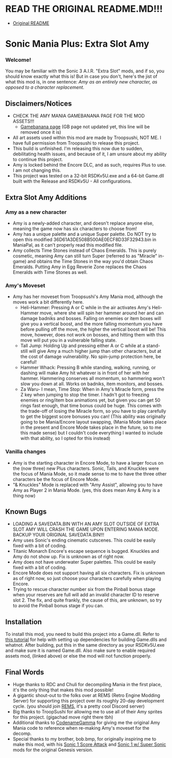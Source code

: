 # **READ THE ORIGINAL README.MD!!!**
+ [Original README](https://github.com/Rubberduckycooly/Sonic-Mania-Decompilation#readme)

# **Sonic Mania Plus: Extra Slot Amy**
### Welcome!
You may be familiar with the Sonic 3 A.I.R. "Extra Slot" mods, and if so, you should know exactly what this is!
But in case you don't, here's the jist of what this mod is, in one sentence:
*Amy as an entirely new character, as opposed to a character _replacement_.*

## Disclaimers/Notices
 * CHECK THE AMY MANIA GAMEBANANA PAGE FOR THE MOD ASSETS!!!
   * [Gamebanana page](https://gamebanana.com/wips/50006) (GB page not updated yet, this line will be removed once it is)
 * All art assets used within this mod are made by Troopsushi, NOT ME. I have full permission from Troopsushi to release this project.
 * This build is unfinished. I'm releasing this now due to sudden, debilitating health issues, and because of it, I am unsure about my ability to continue this project.
 * Amy is locked behind the Encore DLC, and as such, requires Plus to use. I am not changing this.
 * This project was tested on a 32-bit RSDKv5U.exe and a 64-bit Game.dll built with the Release and RSDKv5U - All configurations.
 
## Extra Slot Amy Additions
### Amy as a new character
  * Amy is a newly-added character, and doesn't replace anyone else, meaning the game now has six characters to choose from!
  * Amy has a unique palette and a unique Super palette. Do NOT try to open this modified 36D61A3DE508B500AE0ECF8D33F32943.bin in ManiaPal, as it can't properly read this modified file.
  * Amy collects Time Stones instead of Chaos Emeralds. This is purely cosmetic, meaning Amy can still turn Super (referred to as "Miracle" in-game) and obtains the Time Stones in the way you'd obtain Chaos Emeralds. Putting Amy in Egg Reverie Zone replaces the Chaos Emeralds with Time Stones as well.
  
### Amy's Moveset
  * Amy has her moveset from Troopsushi's Amy Mania mod, although the moves work a bit differently here.
    * Heli-Hammer: Pressing A or C while in the air activates Amy's Heli-Hammer move, where she will spin her hammer around her and can damage badniks and bosses. Falling on enemies or item boxes will give you a vertical boost, and the more falling momentum you have before pulling off the move, the higher the vertical boost will be! This move, however, does not work on bosses, and hitting them with this move will put you in a vulnerable falling state.
    * Tall Jump: Holding Up and pressing either A or C while at a stand-still will give Amy a much higher jump than other characters, but at the cost of damage vulnerability. No spin-jump protection here, be careful!
    * Hammer Whack: Pressing B while standing, walking, running, or dashing will make Amy hit whatever is in front of her with her hammer. Hammering conserves all momentum, so hammering won't slow you down at all. Works on badniks, item monitors, and bosses.
    * Za Waru- I mean, Time Stop: When in Amy's Miracle form, press the Z key when jumping to stop the timer. I hadn't got to freezing enemies or ring/item box animations yet, but given you can get 50 rings fast enough, that time bonus could be huge. This comes with the trade-off of losing the Miracle form, so you have to play carefully to get the biggest score bonuses you can! (This ability was originally going to be Mania/Encore layout swapping, (Mania Mode takes place in the present and Encore Mode takes place in the future, so to me this made sense) but I couldn't code everything I wanted to include with that ability, so I opted for this instead)
   
### Vanilla changes
 * Amy is the starting character in Encore Mode, to have a larger focus on the (now three) new Plus characters. Sonic, Tails, and Knuckles were the focus of Mania Mode, so it made sense to me to have the three other characters be the focus of Encore Mode.
 * "& Knuckles" Mode is replaced with "Amy Assist", allowing you to have Amy as Player 2 in Mania Mode. (yes, this does mean Amy & Amy is a thing now)
 
## Known Bugs
  * LOADING A SAVEDATA.BIN WITH AN AMY SLOT OUTSIDE OF EXTRA SLOT AMY WILL CRASH THE GAME UPON ENTERING MANIA MODE. BACKUP YOUR ORIGINAL SAVEDATA.BIN!!!
  * Amy uses Sonic's ending cinematic cutscenes. This could be easily fixed with a bit of coding.
  * Titanic Monarch Encore's escape sequence is bugged. Knuckles and Amy do not show up. Fix is unknown as of right now.
  * Amy does not have underwater Super palettes. This could be easily fixed with a bit of coding.
  * Encore Mode does not support having all six characters. Fix is unknown as of right now, so just choose your characters carefully when playing Encore.
  * Trying to rescue character number six from the Pinball bonus stage when your reserves are full will add an invalid character ID to reserve slot 2. The fix, and quite frankly, the cause of this, are unknown, so try to avoid the Pinball bonus stage if you can.
  
## Installation
To install this mod, you need to build this project into a Game.dll. Refer to [this tutorial](https://gamebanana.com/tuts/15254) for help with setting up dependencies for building Game.dlls and whatnot.
After building, put this in the same directory as your RSDKv5U.exe and make sure it is named Game.dll. Also make sure to enable required assets mod, (linked above) or else the mod will not function properly.
  
## Final Words
 * Huge thanks to RDC and Chuli for decompiling Mania in the first place, it's the only thing that makes this mod possible!
 * A gigantic shout-out to the folks over at REMS (Retro Engine Modding Server) for supporting this project over its roughly 20-day development cycle. (you should join [REMS](https://dc.railgun.works/retroengine), it's a pretty cool Discord server)
 * Big thanks to TroopSushi for allowing me to use all of their Amy sprites for this project. (gigachad move right there tbh)
 * Additional thanks to [CodenameGamma](https://www.patreon.com/CnGMods) for giving me the original Amy Mania code to reference when re-making Amy's moveset for the decomp.
 * Special thanks to my brother, bob.bmp, for originally inspiring me to make this mod, with his [Sonic 1 Score Attack](https://github.com/Gareth-McCullough/sth-score-attack) and [Sonic 1 w/ Super Sonic](https://github.com/Gareth-McCullough/sth-super-score-attack) mods for the original Genesis version.
